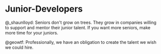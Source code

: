 # Junior-Developers

@\_shaunlloyd: Seniors don't grow on trees. They grow in companies willing to support and mentor their junior talent. If you want more seniors, make more time for your juniors.

@geowtf: Professionally, we have an obligation to create the talent we wish we could hire.

